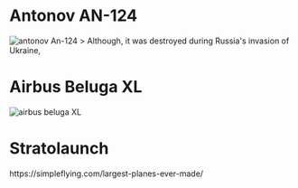 <h1>Antonov AN-124</h1>
<img src="https://live.staticflickr.com/65535/51911482284_f84531e50a_b.jpg" alt="antonov An-124">
> Although, it was destroyed during Russia's invasion of Ukraine, 
<h1>Airbus Beluga XL</h1>
<img src="https://live.staticflickr.com/65535/47968377973_bf404bd56a_b.jpg" alt="airbus beluga XL">
<h1>Stratolaunch</h1>
https://simpleflying.com/largest-planes-ever-made/
